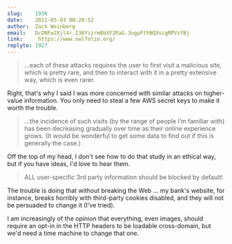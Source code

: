 ```yaml
---
slug:    1936
date:    2011-05-03 08:20:52
author:  Zack Weinberg
email:   DcONFw2Xjl4r.I36YizrmBbXF2RaG.3ugpFthNQXscgMPVzYBj
link:     https://www.owlfolio.org/
replyto: 1927
---
```


<blockquote>...each of these attacks requires the user to first visit
a malicious site, which is pretty rare, and then to interact with it
in a pretty extensive way, which is even rarer.</blockquote>

Right, that's why I said I was more concerned with similar attacks on
higher-value information.  You only need to steal a few AWS secret
keys to make it worth the trouble.

<blockquote>...the incidence of such visits (by the range of people
I’m familiar with) has been decreasing gradually over time as their
online experience grows. (It would be wonderful to get some data to
find out if this is generally the case.)</blockquote>

Off the top of my head, I don't see how to do that study in an ethical
way, but if you have ideas, I'd love to hear them.

<blockquote>ALL user-specific 3rd party information should be blocked
by default!</blockquote>

The trouble is doing that without breaking the Web ... my bank's
website, for instance, breaks horribly with third-party cookies
disabled, and they will not be persuaded to change it (I've tried).

I am increasingly of the opinion that everything, even images, should
require an opt-in in the HTTP headers to be loadable cross-domain, but
we'd need a time machine to change that one.
